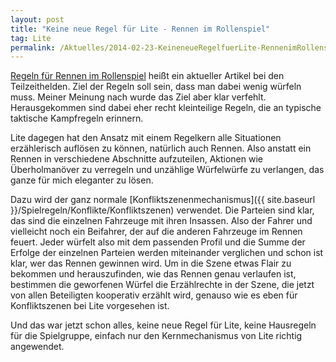 ```yaml
---
layout: post
title: "Keine neue Regel für Lite - Rennen im Rollenspiel"
tag: Lite
permalink: /Aktuelles/2014-02-23-KeineneueRegelfuerLite-RennenimRollenspiel
---
```


[Regeln für Rennen im Rollenspiel](http://www.teilzeithelden.de/2014/02/22/rolling-thunder-race-2-0-rennen-im-rollenspiel/) heißt ein aktueller Artikel bei den Teilzeithelden. Ziel der Regeln soll sein, dass man dabei wenig würfeln muss. Meiner Meinung nach wurde das Ziel aber klar verfehlt. Herausgekommen sind dabei eher recht kleinteilige Regeln, die an typische taktische Kampfregeln erinnern.

Lite dagegen hat den Ansatz mit einem Regelkern alle Situationen erzählerisch auflösen zu können, natürlich auch Rennen. Also anstatt ein Rennen in verschiedene Abschnitte aufzuteilen, Aktionen wie Überholmanöver zu verregeln und unzählige Würfelwürfe zu verlangen, das ganze für mich eleganter zu lösen.

Dazu wird der ganz normale [Konfliktszenenmechanismus]({{ site.baseurl }}/Spielregeln/Konflikte/Konfliktszenen) verwendet. Die Parteien sind klar, das sind die einzelnen Fahrzeuge mit ihren Insassen. Also der Fahrer und vielleicht noch ein Beifahrer, der auf die anderen Fahrzeuge im Rennen feuert. Jeder würfelt also mit dem passenden Profil und die Summe der Erfolge der einzelnen Parteien werden miteinander verglichen und schon ist klar, wer das Rennen gewinnen wird. Um in die Szene etwas Flair zu bekommen und herauszufinden, wie das Rennen genau verlaufen ist, bestimmen die geworfenen Würfel die Erzählrechte in der Szene, die jetzt von allen Beteiligten kooperativ erzählt wird, genauso wie es eben für Konfliktszenen bei Lite vorgesehen ist.

Und das war jetzt schon alles, keine neue Regel für Lite, keine Hausregeln für die Spielgruppe, einfach nur den Kernmechanismus von Lite richtig angewendet.
